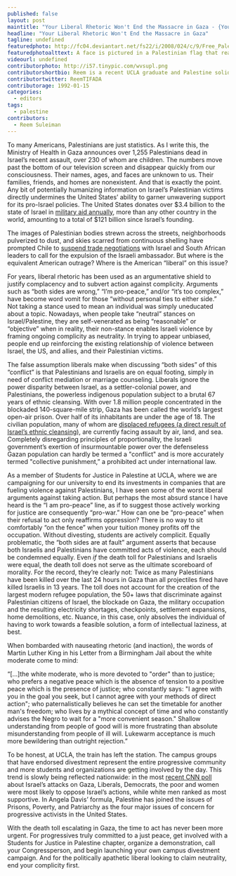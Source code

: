 ```yaml
---
published: false
layout: post
maintitle: "Your Liberal Rhetoric Won't End the Massacre in Gaza - {Young}ist"
headline: "Your Liberal Rhetoric Won't End the Massacre in Gaza"
tagline: undefined
featuredphoto: http://fc04.deviantart.net/fs22/i/2008/024/c/9/Free_Palestine_Now_by_kartix.jpg
featuredphotoalttext: A face is pictured in a Palestinian flag that reads "Free Palestine Now"! Photo source | deviantart.net
videourl: undefined
contributorphoto: http://i57.tinypic.com/wvsupl.png
contributorshortbio: Reem is a recent UCLA graduate and Palestine solidarity activist.
contributortwitter: ReemTIFADA
contributorage: 1992-01-15
categories: 
  - editors
tags: 
  - palestine
contributors: 
  - Reem Suleiman
---
```


To many Americans, Palestinians are just statistics. As I write this, the Ministry of Health in Gaza announces over 1,255 Palestinians dead in Israel’s recent assault, over 230 of whom are children. The numbers move past the bottom of our television screen and disappear quickly from our consciousness. Their names, ages, and faces are unknown to us. Their families, friends, and homes are nonexistent. And that is exactly the point. Any bit of potentially humanizing information on Israel’s Palestinian victims directly undermines the United States’ ability to garner unwavering support for its pro-Israel policies. The United States donates over $3.4 billion to the state of Israel in [military aid annually](http://www.haaretz.com/news/diplomacy-defense/.premium-1.528784), more than any other country in the world, amounting to a total of $121 billion since Israel’s founding.

The images of Palestinian bodies strewn across the streets, neighborhoods pulverized to dust, and skies scarred from continuous shelling have prompted Chile to [suspend trade negotiations](https://www.youtube.com/watch?v=JevgdCRLTPw&feature=youtu.be) with Israel and South African leaders to call for the expulsion of the Israeli ambassador. But where is the equivalent American outrage? Where is the American “liberal” on this issue?

For years, liberal rhetoric has been used as an argumentative shield to justify complacency and to subvert action against complicity. Arguments such as “both sides are wrong,” “I’m pro-peace,” and/or “it’s too complex,” have become word vomit for those “without personal ties to either side.” Not taking a stance used to mean an individual was simply uneducated about a topic. Nowadays, when people take “neutral” stances on Israel/Palestine, they are self-venerated as being “reasonable” or “objective” when in reality, their non-stance enables Israeli violence by framing ongoing complicity as neutrality. In trying to appear unbiased, people end up reinforcing the existing relationship of violence between Israel, the US, and allies, and their Palestinian victims. 

The false assumption liberals make when discussing “both sides” of this “conflict” is that Palestinians and Israelis are on equal footing, simply in need of conflict mediation or marriage counseling. Liberals ignore the power disparity between Israel, as a settler-colonial power, and Palestinians, the powerless indigenous population subject to a brutal 67 years of ethnic cleansing. With over 1.8 million people concentrated in the blockaded 140-square-mile strip, Gaza has been called the world’s largest open-air prison. Over half of its inhabitants are under the age of 18. The civilian population, many of whom are [displaced refugees (a direct result of Israel’s ethnic cleansing)](http://www.alternet.org/world/heart-problem-israel-mass-expulsion-palestinian-people), are currently facing assault by air, land, and sea. Completely disregarding principles of proportionality, the Israeli government’s exertion of insurmountable power over the defenseless Gazan population can hardly be termed a "conflict" and is more accurately termed "collective punishment,” a prohibited act under international law.

As a member of Students for Justice in Palestine at UCLA, where we are campaigning for our university to end its investments in companies that are fueling violence against Palestinians, I have seen some of the worst liberal arguments against taking action. But perhaps the most absurd stance I have heard is the “I am pro-peace” line, as if to suggest those actively working for justice are consequently “pro-war.” How can one be “pro-peace” when their refusal to act only reaffirms oppression? There is no way to sit comfortably “on the fence” when your tuition money profits off the occupation. Without divesting, students are actively complicit. Equally problematic, the “both sides are at fault” argument asserts that because both Israelis and Palestinians have committed acts of violence, each should be condemned equally. Even *if* the death toll for Palestinians and Israelis were equal, the death toll does not serve as the ultimate scoreboard of morality. For the record, they’re clearly not: Twice as many Palestinians have been killed over the last 24 hours in Gaza than all projectiles fired have killed Israelis in 13 years. The toll does not account for the creation of the largest modern refugee population, the 50+ laws that discriminate against Palestinian citizens of Israel, the blockade on Gaza, the military occupation and the resulting electricity shortages, checkpoints, settlement expansions, home demolitions, etc. Nuance, in this case, only absolves the individual of having to work towards a feasible solution, a form of intellectual laziness, at best.

When bombarded with nauseating rhetoric (and inaction), the words of Martin Luther King in his Letter from a Birmingham Jail about the white moderate come to mind:

“[...]the white moderate, who is more devoted to "order" than to justice; who prefers a negative peace which is the absence of tension to a positive peace which is the presence of justice; who constantly says: "I agree with you in the goal you seek, but I cannot agree with your methods of direct action"; who paternalistically believes he can set the timetable for another man's freedom; who lives by a mythical concept of time and who constantly advises the Negro to wait for a "more convenient season." Shallow understanding from people of good will is more frustrating than absolute misunderstanding from people of ill will. Lukewarm acceptance is much more bewildering than outright rejection.”

To be honest, at UCLA, the train has left the station. The campus groups that have endorsed divestment represent the entire progressive community and more students and organizations are getting involved by the day. This trend is slowly being reflected nationwide: in the most [recent CNN poll](http://i2.cdn.turner.com/cnn/2014/images/07/21/rel7b.pdf) about Israel’s attacks on Gaza, Liberals, Democrats, the poor and women were most likely to oppose Israel’s actions, while white men ranked as most supportive. In Angela Davis’ formula, Palestine has joined the issues of Prisons, Poverty, and Patriarchy as the four major issues of concern for progressive activists in the United States.

With the death toll escalating in Gaza, the time to act has never been more urgent. For progressives truly committed to a just peace, get involved with a Students for Justice in Palestine chapter, organize a demonstration, call your Congressperson, and begin launching your own campus divestment campaign. And for the politically apathetic liberal looking to claim neutrality, end your complicity first.
